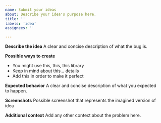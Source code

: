 ```yaml
---
name: Submit your ideas
about: Describe your idea's purpose here.
title: ''
labels: 'idea'
assignees: ''

---
```


**Describe the idea**
A clear and concise description of what the bug is.

**Possible ways to create**
* You might use this, this, this library
* Keep in mind about this... details
* Add this in order to make it perfect

**Expected behavior**
A clear and concise description of what you expected to happen.

**Screenshots**
Possible screenshot that represents the imagined version of idea

**Additional context**
Add any other context about the problem here.
